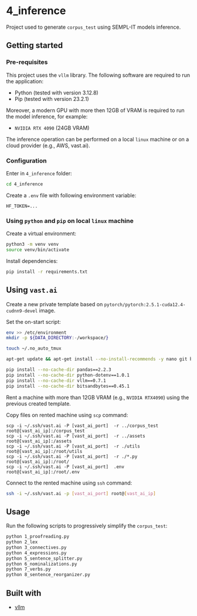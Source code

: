 # 4_inference
Project used to generate `corpus_test` using SEMPL-IT models inference.

## Getting started
### Pre-requisites
This project uses the `vllm` library. The following software are required to run the application:
* Python (tested with version 3.12.8)
* Pip (tested with version 23.2.1)

Moreover, a modern GPU with more then 12GB of VRAM is required to run the model inference, for example:
* `NVIDIA RTX 4090` (24GB VRAM)

The inference operation can be performed on a local `linux` machine or on a cloud provider (e.g., AWS, vast.ai).

### Configuration
Enter in `4_inference` folder:
```sh
cd 4_inference
```

Create a `.env` file with following environment variable:
```
HF_TOKEN=...
```

### Using `python` and `pip` on local `linux` machine
Create a virtual environment:
```sh
python3 -m venv venv
source venv/bin/activate
```

Install dependencies:
```sh
pip install -r requirements.txt
```

## Using `vast.ai`
Create a new private template based on `pytorch/pytorch:2.5.1-cuda12.4-cudnn9-devel` image.

Set the on-start script:
```sh
env >> /etc/environment
mkdir -p ${DATA_DIRECTORY:-/workspace/}

touch ~/.no_auto_tmux

apt-get update && apt-get install --no-install-recommends -y nano git build-essential screen && apt-get clean && rm -rf /var/lib/apt/lists/*

pip install --no-cache-dir pandas==2.2.3
pip install --no-cache-dir python-dotenv==1.0.1
pip install --no-cache-dir vllm==0.7.1
pip install --no-cache-dir bitsandbytes==0.45.1
```

Rent a machine with more than 12GB VRAM (e.g., `NVIDIA RTX4090`) using the previous created template.

Copy files on rented machine using `scp` command:
```
scp -i ~/.ssh/vast.ai -P [vast_ai_port]  -r ../corpus_test     root@[vast_ai_ip]:/corpus_test
scp -i ~/.ssh/vast.ai -P [vast_ai_port]  -r ../assets  root@[vast_ai_ip]:/assets
scp -i ~/.ssh/vast.ai -P [vast_ai_port]  -r ./utils       	  root@[vast_ai_ip]:/root/utils
scp -i ~/.ssh/vast.ai -P [vast_ai_port]  -r ./*.py       	  root@[vast_ai_ip]:/root/
scp -i ~/.ssh/vast.ai -P [vast_ai_port]  .env              root@[vast_ai_ip]:/root/.env
```

Connect to the rented machine using `ssh` command:
```sh
ssh -i ~/.ssh/vast.ai -p [vast_ai_port] root@[vast_ai_ip]
```

## Usage
Run the following scripts to progressively simplify the `corpus_test`:
```sh
python 1_proofreading.py
python 2_lex
python 3_connectives.py
python 4_expressions.py
python 5_sentence_splitter.py
python 6_nominalizations.py
python 7_verbs.py
python 8_sentence_reorganizer.py
```

## Built with
* [vllm](https://github.com/vllm-project/vllm)